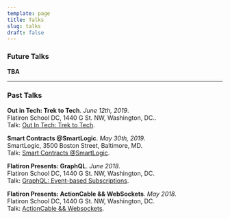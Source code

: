 ```yaml
---
template: page
title: Talks
slug: talks
draft: false
---
```

<h3 class="header">Future Talks</h3>

<strong>TBA</strong>

<hr>

<h3 class="header">Past Talks</h3>

<strong>Out in Tech: Trek to Tech</strong>. <em>June 12th, 2019</em>.<br>Flatiron School DC, 1440 G St. NW, Washington, DC.. <br />Talk: <a href="https://outintech.com/wp-event/out-in-tech-dc-the-trek-to-tech/">Out In Tech: Trek to Tech</a>.

<strong>Smart Contracts @SmartLogic</strong>. <em>May 30th, 2019</em>.<br>SmartLogic, 3500 Boston Street, Baltimore, MD. <br />Talk: <a href="https://maxgrok.com/posts/ninety-eighth-post/">Smart Contracts @SmartLogic</a>.

<strong>Flatiron Presents: GraphQL</strong>. <em>June 2018</em>.<br>Flatiron School DC, 1440 G St. NW, Washington, DC. <br />Talk: <a href="https://maxgrok.com/posts/fifty-first-post/">GraphQL: Event-based Subscriptions</a>.

<strong>Flatiron Presents: ActionCable && WebSockets</strong>. <em>May 2018</em>. <br>Flatiron School DC, 1440 G St. NW, Washington, DC.<br>Talk: <a href="https://maxgrok.com/posts/thirty-eighth-post/">ActionCable && Websockets</a>.
